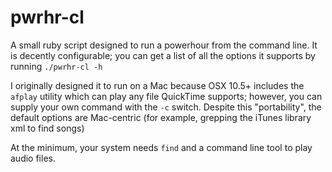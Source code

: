 pwrhr-cl
========

A small ruby script designed to run a powerhour from the command line.
It is decently configurable; you can get a list of all the options it
supports by running `./pwrhr-cl -h`

I originally designed it to run on a Mac because OSX 10.5+ includes the
`afplay` utility which can play any file QuickTime supports; however,
you can supply your own command with the `-c` switch. Despite this 
"portability", the default options are Mac-centric (for example, grepping
the iTunes library xml to find songs)

At the minimum, your system needs `find` and a command line tool to play
audio files.
